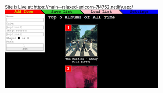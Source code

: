 Site is Live at: https://main--relaxed-unicorn-7f4752.netlify.app/
<img src="https://github.com/Dav-Sandhu/List-Maker-Version-2/blob/main/public/screenshot.png?raw=true" alt="" />
